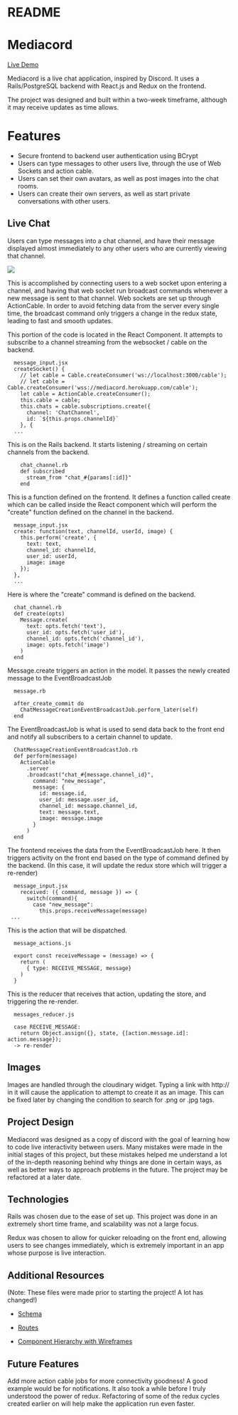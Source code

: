 # README

# Mediacord

[Live Demo](https://mediacord.herokuapp.com/)

Mediacord is a live chat application, inspired by Discord. It uses a Rails/PostgreSQL backend
with React.js and Redux on the frontend.

The project was designed and built within a two-week timeframe, although it may receive updates as time allows.

# Features

* Secure frontend to backend user authentication using BCrypt
* Users can type messages to other users live, through the use of Web Sockets and action cable.
* Users can set their own avatars, as well as post images into the chat rooms.
* Users can create their own servers, as well as start private conversations with other users.

## Live Chat

Users can type messages into a chat channel, and have their message displayed almost immediately to any other users who are currently viewing that channel.

![](https://res.cloudinary.com/djvxjp2tv/image/upload/v1529097575/Screen_Shot_2018-06-15_at_2.19.03_PM.png)

This is accomplished by connecting users to a web socket upon entering a channel, and having that web socket run broadcast commands whenever a new message is sent to that channel. Web sockets are set up through ActionCable. In order to avoid fetching data from the server every single time, the broadcast command only triggers a change in the redux state, leading to fast and smooth updates.

This portion of the code is located in the React Component. It attempts to subscribe to a channel streaming from the websocket / cable on the backend.
```
  message_input.jsx
  createSocket() {
    // let cable = Cable.createConsumer('ws://localhost:3000/cable');
    // let cable = Cable.createConsumer('wss://mediacord.herokuapp.com/cable');
    let cable = ActionCable.createConsumer();
    this.cable = cable;
    this.chats = cable.subscriptions.create({
      channel: 'ChatChannel',
      id: `${this.props.channelId}`
    }, {
  ...
```
This is on the Rails backend. It starts listening / streaming on certain channels from the backend.
```
    chat_channel.rb
    def subscribed
      stream_from "chat_#{params[:id]}"
    end
```
This is a function defined on the frontend. It defines a function called create which can be called inside the React component which will perform the "create" function defined on the channel in the backend.
```
  message_input.jsx
  create: function(text, channelId, userId, image) {
    this.perform('create', {
      text: text,
      channel_id: channelId,
      user_id: userId,
      image: image
    });
  },
  ...
```
Here is where the "create" command is defined on the backend.
```
  chat_channel.rb
  def create(opts)
    Message.create(
      text: opts.fetch('text'),
      user_id: opts.fetch('user_id'),
      channel_id: opts.fetch('channel_id'),
      image: opts.fetch('image')
    )
  end
```
Message.create triggers an action in the model. It passes the newly created message to the EventBroadcastJob

```
  message.rb

  after_create_commit do
    ChatMessageCreationEventBroadcastJob.perform_later(self)
  end
```
The EventBroadcastJob is what is used to send data back to the front end and notify all subscribers to a certain channel to update.
```
  ChatMessageCreationEventBroadcastJob.rb
  def perform(message)
    ActionCable
      .server
      .broadcast("chat_#{message.channel_id}",
        command: "new_message",
        message: {
          id: message.id,
          user_id: message.user_id,
          channel_id: message.channel_id,
          text: message.text,
          image: message.image
        }
      )
  end
```
The frontend receives the data from the EventBroadcastJob here. It then triggers activity on the front end based on the type of command defined by the backend. (In this case, it will update the redux store which will trigger a re-render)
```
  message_input.jsx
    received: ({ command, message }) => {
      switch(command){
        case "new_message":
          this.props.receiveMessage(message)
 ...
```
This is the action that will be dispatched.
```
  message_actions.js

  export const receiveMessage = (message) => {
    return (
      { type: RECEIVE_MESSAGE, message}
    )
  }
```
This is the reducer that receives that action, updating the store, and triggering the re-render.
```
  messages_reducer.js

  case RECEIVE_MESSAGE:
    return Object.assign({}, state, {[action.message.id]: action.message});
  -> re-render
```



## Images

Images are handled through the cloudinary widget. Typing a link with http:// in it will cause the application to attempt to create it as an image. This can be fixed later by changing the condition to search for .png or .jpg tags.

## Project Design

Mediacord was designed as a copy of discord with the goal of learning how to code live interactivity between users. Many mistakes were made in the initial stages of this project, but these mistakes helped me understand a lot of the in-depth reasoning behind why things are done in certain ways, as well as better ways to approach problems in the future. The project may be refactored at a later date.

## Technologies

Rails was chosen due to the ease of set up. This project was done in an extremely short time frame, and scalability was not a large focus.

Redux was chosen to allow for quicker reloading on the front end, allowing users to see changes immediately, which is extremely important in an app whose purpose is live interaction.

## Additional Resources
  (Note: These files were made prior to starting the project! A lot has changed!)
+ [Schema](https://github.com/pichumy/Mediacord/wiki/Database-Schema)

+ [Routes](https://github.com/pichumy/Mediacord/wiki/Routes)

+ [Component Hierarchy with Wireframes](https://github.com/pichumy/Mediacord/wiki/Component-Hierarchy-with-Wireframes)

## Future Features

Add more action cable jobs for more connectivity goodness! A good example would be for notifications. It also took a while before I truly understood the power of redux. Refactoring of some of the redux cycles created earlier on will help make the application run even faster.
